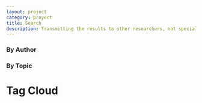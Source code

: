 ```yaml
---
layout: project
category: proyect
title: Search
description: Transmitting the results to other researchers, not specialists in control theory, can be difficult. Even among experts on the subject of sharing software is complicated. Here is a series of tutorials for faithful and easy reproduction of mathematical results.
---
```


<h3>By Author</h3>

<h3>By Topic</h3>

<h1>Tag Cloud</h1>

